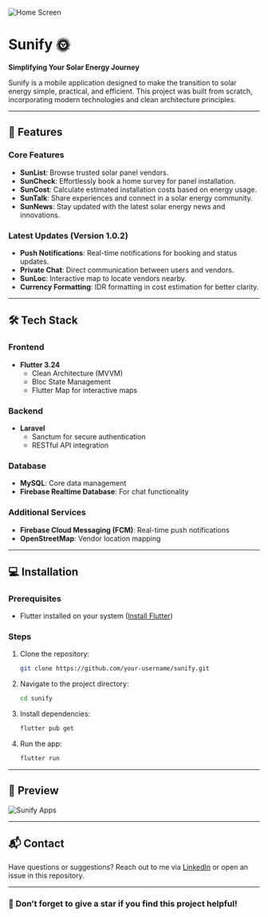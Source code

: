 ![Home Screen](https://sunify.my.id/storage/images/chats/AYwvsSVeRnZcgmEVd78slNLfYfxsgFWyWsF3S2p5.png)

# Sunify 🌞  
**Simplifying Your Solar Energy Journey**

Sunify is a mobile application designed to make the transition to solar energy simple, practical, and efficient. This project was built from scratch, incorporating modern technologies and clean architecture principles.

---

## 🚀 Features

### Core Features
- **SunList**: Browse trusted solar panel vendors.
- **SunCheck**: Effortlessly book a home survey for panel installation.
- **SunCost**: Calculate estimated installation costs based on energy usage.
- **SunTalk**: Share experiences and connect in a solar energy community.
- **SunNews**: Stay updated with the latest solar energy news and innovations.

### Latest Updates (Version 1.0.2)
- **Push Notifications**: Real-time notifications for booking and status updates.
- **Private Chat**: Direct communication between users and vendors.
- **SunLoc**: Interactive map to locate vendors nearby.
- **Currency Formatting**: IDR formatting in cost estimation for better clarity.

---

## 🛠️ Tech Stack

### Frontend
- **Flutter 3.24**
  - Clean Architecture (MVVM)
  - Bloc State Management
  - Flutter Map for interactive maps

### Backend
- **Laravel**
  - Sanctum for secure authentication
  - RESTful API integration

### Database
- **MySQL**: Core data management
- **Firebase Realtime Database**: For chat functionality

### Additional Services
- **Firebase Cloud Messaging (FCM)**: Real-time push notifications
- **OpenStreetMap**: Vendor location mapping

---

## 💻 Installation

### Prerequisites
- Flutter installed on your system ([Install Flutter](https://flutter.dev/docs/get-started/install))

### Steps
1. Clone the repository:
   ```bash
   git clone https://github.com/your-username/sunify.git
   ```
2. Navigate to the project directory:
   ```bash
   cd sunify
   ```
3. Install dependencies:
   ```bash
   flutter pub get
   ```
4. Run the app:
   ```bash
   flutter run
   ```

---

## 📸 Preview
![Sunify Apps](https://sunify.my.id/storage/images/chats/XSjJbwNi75p03Opi8ECfD8qaUnJd7KCX1jQ3c2uS.png)

---

## 📬 Contact
Have questions or suggestions? Reach out to me via [LinkedIn](https://www.linkedin.com/in/fauziaditra/) or open an issue in this repository.

---

### 🌟 Don’t forget to give a star if you find this project helpful!
